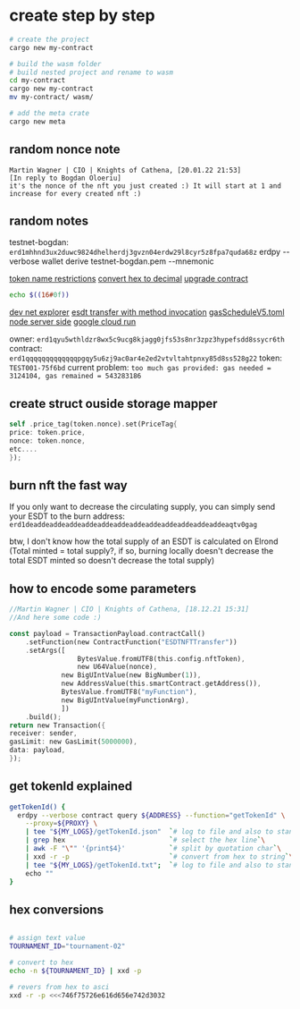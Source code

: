 # create step by step

```bash
# create the project
cargo new my-contract

# build the wasm folder
# build nested project and rename to wasm
cd my-contract
cargo new my-contract
mv my-contract/ wasm/

# add the meta crate
cargo new meta
```

## random nonce note

```
Martin Wagner | CIO | Knights of Cathena, [20.01.22 21:53]
[In reply to Bogdan Oloeriu]
it's the nonce of the nft you just created :) It will start at 1 and increase for every created nft :)
```

## random notes

testnet-bogdan: `erd1mhhnd3ux2duwc9824dhelherdj3gvzn04erdw29l8cyr5z8fpa7quda68z`
erdpy --verbose wallet derive testnet-bogdan.pem --mnemonic

[token name restrictions](https://docs.elrond.com/developers/esdt-tokens/#parameters-format)
[convert hex to decimal](https://stackoverflow.com/questions/13280131/hexadecimal-to-decimal-in-shell-script/13280173#13280173)
[upgrade contract](https://github.com/ElrondNetwork/elrond-sdk-erdpy/blob/main/erdpy/CLI.md#contractupgrade)

```bash
echo $((16#0f))
```

[dev net explorer](https://devnet-explorer.elrond.com/)
[esdt transfer with method invocation](https://docs.elrond.com/developers/esdt-tokens/#transfers-to-a-smart-contract)
[gasScheduleV5.toml](https://github.com/ElrondNetwork/elrond-go/blob/master/cmd/node/config/gasSchedules/gasScheduleV5.toml)
[node server side](https://shiffman.net/a2z/server-node/#:~:text=%E2%80%A2-,Node.,in%20a%20file%20called%20hello.)
[google cloud run](https://codelabs.developers.google.com/codelabs/cloud-run-hello#0)

owner: `erd1qyu5wthldzr8wx5c9ucg8kjagg0jfs53s8nr3zpz3hypefsdd8ssycr6th`
contract: `erd1qqqqqqqqqqqqqpgqy5u6zj9ac0ar4e2ed2vtvltahtpnxy85d8ss528g22`
token: `TEST001-75f6bd`
current problem: `too much gas provided: gas needed = 3124104, gas remained = 543283186`

## create struct ouside storage mapper

```rust
self .price_tag(token.nonce).set(PriceTag{
price: token.price,
nonce: token.nonce,
etc....
});
```

## burn nft the fast way

If you only want to decrease the circulating supply, you can simply send your ESDT to the burn address:
`erd1deaddeaddeaddeaddeaddeaddeaddeaddeaddeaddeaddeaddeaqtv0gag`

btw, I don't know how the total supply of an ESDT is calculated on Elrond (Total minted = total supply?, if so, burning
locally doesn't decrease the total ESDT minted so doesn't decrease the total supply)

## how to encode some parameters

```rust
//Martin Wagner | CIO | Knights of Cathena, [18.12.21 15:31]
//And here some code :)

const payload = TransactionPayload.contractCall()
    .setFunction(new ContractFunction("ESDTNFTTransfer"))
    .setArgs([
                 BytesValue.fromUTF8(this.config.nftToken),
                 new U64Value(nonce),
             new BigUIntValue(new BigNumber(1)),
             new AddressValue(this.smartContract.getAddress()),
             BytesValue.fromUTF8("myFunction"),
             new BigUIntValue(myFunctionArg),
             ])
    .build();
return new Transaction({
receiver: sender,
gasLimit: new GasLimit(5000000),
data: payload,
});
```

## get tokenId explained
```bash
getTokenId() {
  erdpy --verbose contract query ${ADDRESS} --function="getTokenId" \
    --proxy=${PROXY} \
    | tee "${MY_LOGS}/getTokenId.json"  `# log to file and also to standard out`\
    | grep hex                          `# select the hex line`\
    | awk -F "\"" '{print$4}'           `# split by quotation char`\
    | xxd -r -p                         `# convert from hex to string`\
    | tee "${MY_LOGS}/getTokenId.txt";  `# log to file and also to standard out`\
    echo ""
}
```

## hex conversions

```bash

# assign text value
TOURNAMENT_ID="tournament-02"

# convert to hex
echo -n ${TOURNAMENT_ID} | xxd -p

# revers from hex to asci
xxd -r -p <<<746f75726e616d656e742d3032

```
